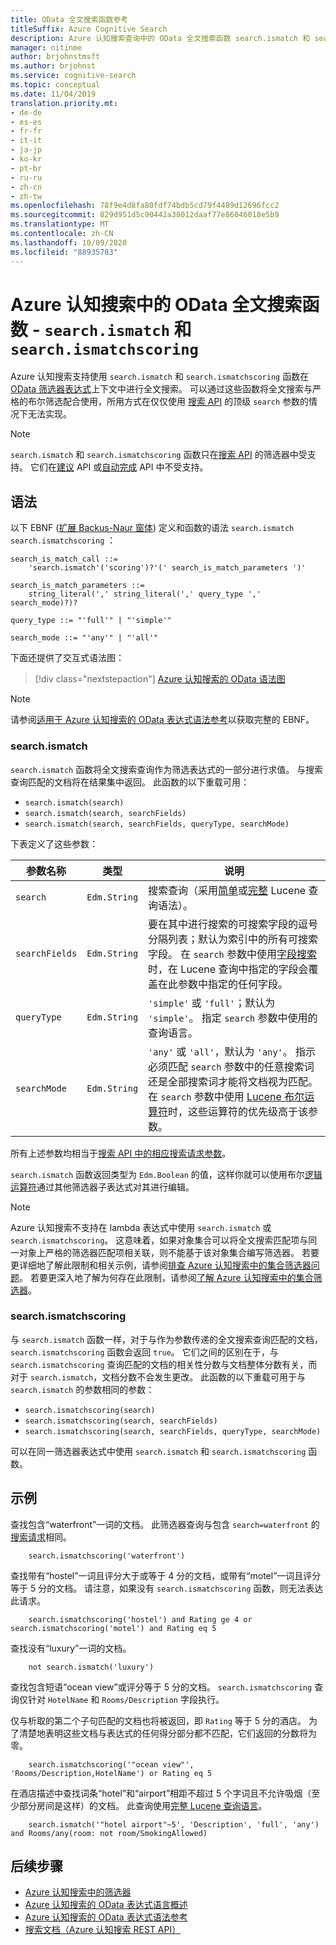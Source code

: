 ```yaml
---
title: OData 全文搜索函数参考
titleSuffix: Azure Cognitive Search
description: Azure 认知搜索查询中的 OData 全文搜索函数 search.ismatch 和 search.ismatchscoring。
manager: nitinme
author: brjohnstmsft
ms.author: brjohnst
ms.service: cognitive-search
ms.topic: conceptual
ms.date: 11/04/2019
translation.priority.mt:
- de-de
- es-es
- fr-fr
- it-it
- ja-jp
- ko-kr
- pt-br
- ru-ru
- zh-cn
- zh-tw
ms.openlocfilehash: 78f9e4d8fa80fdf74bdb5cd79f4489d12696fcc2
ms.sourcegitcommit: 829d951d5c90442a38012daaf77e86046018e5b9
ms.translationtype: MT
ms.contentlocale: zh-CN
ms.lasthandoff: 10/09/2020
ms.locfileid: "88935783"
---
```

# <a name="odata-full-text-search-functions-in-azure-cognitive-search---searchismatch-and-searchismatchscoring"></a>Azure 认知搜索中的 OData 全文搜索函数 - `search.ismatch` 和 `search.ismatchscoring`

Azure 认知搜索支持使用 `search.ismatch` 和 `search.ismatchscoring` 函数在 [OData 筛选器表达式](query-odata-filter-orderby-syntax.md)上下文中进行全文搜索。 可以通过这些函数将全文搜索与严格的布尔筛选配合使用，所用方式在仅仅使用 [搜索 API](/rest/api/searchservice/search-documents) 的顶级 `search` 参数的情况下无法实现。

> [!NOTE]
> `search.ismatch` 和 `search.ismatchscoring` 函数只在[搜索 API](/rest/api/searchservice/search-documents) 的筛选器中受支持。 它们在[建议](/rest/api/searchservice/suggestions) API 或[自动完成](/rest/api/searchservice/autocomplete) API 中不受支持。

## <a name="syntax"></a>语法

以下 EBNF ([扩展 Backus-Naur 窗体](https://en.wikipedia.org/wiki/Extended_Backus–Naur_form)) 定义和函数的语法 `search.ismatch` `search.ismatchscoring` ：

<!-- Upload this EBNF using https://bottlecaps.de/rr/ui to create a downloadable railroad diagram. -->

```
search_is_match_call ::=
    'search.ismatch'('scoring')?'(' search_is_match_parameters ')'

search_is_match_parameters ::=
    string_literal(',' string_literal(',' query_type ',' search_mode)?)?

query_type ::= "'full'" | "'simple'"

search_mode ::= "'any'" | "'all'"
```

下面还提供了交互式语法图：

> [!div class="nextstepaction"]
> [Azure 认知搜索的 OData 语法图](https://azuresearch.github.io/odata-syntax-diagram/#search_is_match_call)

> [!NOTE]
> 请参阅[适用于 Azure 认知搜索的 OData 表达式语法参考](search-query-odata-syntax-reference.md)以获取完整的 EBNF。

### <a name="searchismatch"></a>search.ismatch

`search.ismatch` 函数将全文搜索查询作为筛选表达式的一部分进行求值。 与搜索查询匹配的文档将在结果集中返回。 此函数的以下重载可用：

- `search.ismatch(search)`
- `search.ismatch(search, searchFields)`
- `search.ismatch(search, searchFields, queryType, searchMode)`

下表定义了这些参数：

| 参数名称 | 类型 | 说明 |
| --- | --- | --- |
| `search` | `Edm.String` | 搜索查询（采用[简单](query-simple-syntax.md)或[完整](query-lucene-syntax.md) Lucene 查询语法）。 |
| `searchFields` | `Edm.String` | 要在其中进行搜索的可搜索字段的逗号分隔列表；默认为索引中的所有可搜索字段。 在 `search` 参数中使用[字段搜索](query-lucene-syntax.md#bkmk_fields)时，在 Lucene 查询中指定的字段会覆盖在此参数中指定的任何字段。 |
| `queryType` | `Edm.String` | `'simple'` 或 `'full'`；默认为 `'simple'`。 指定 `search` 参数中使用的查询语言。 |
| `searchMode` | `Edm.String` | `'any'` 或 `'all'`，默认为 `'any'`。 指示必须匹配 `search` 参数中的任意搜索词还是全部搜索词才能将文档视为匹配。 在 `search` 参数中使用 [Lucene 布尔运算符](query-lucene-syntax.md#bkmk_boolean)时，这些运算符的优先级高于该参数。 |

所有上述参数均相当于[搜索 API 中的相应搜索请求参数](/rest/api/searchservice/search-documents)。

`search.ismatch` 函数返回类型为 `Edm.Boolean` 的值，这样你就可以使用布尔[逻辑运算符](search-query-odata-logical-operators.md)通过其他筛选器子表达式对其进行编辑。

> [!NOTE]
> Azure 认知搜索不支持在 lambda 表达式中使用 `search.ismatch` 或 `search.ismatchscoring`。 这意味着，如果对象集合可以将全文搜索匹配项与同一对象上严格的筛选器匹配项相关联，则不能基于该对象集合编写筛选器。 若要更详细地了解此限制和相关示例，请参阅[排查 Azure 认知搜索中的集合筛选器问题](search-query-troubleshoot-collection-filters.md)。 若要更深入地了解为何存在此限制，请参阅[了解 Azure 认知搜索中的集合筛选器](search-query-understand-collection-filters.md)。


### <a name="searchismatchscoring"></a>search.ismatchscoring

与 `search.ismatch` 函数一样，对于与作为参数传递的全文搜索查询匹配的文档，`search.ismatchscoring` 函数会返回 `true`。 它们之间的区别在于，与 `search.ismatchscoring` 查询匹配的文档的相关性分数与文档整体分数有关，而对于 `search.ismatch`，文档分数不会发生更改。 此函数的以下重载可用于与 `search.ismatch` 的参数相同的参数：

- `search.ismatchscoring(search)`
- `search.ismatchscoring(search, searchFields)`
- `search.ismatchscoring(search, searchFields, queryType, searchMode)`

可以在同一筛选器表达式中使用 `search.ismatch` 和 `search.ismatchscoring` 函数。

## <a name="examples"></a>示例

查找包含“waterfront”一词的文档。 此筛选器查询与包含 `search=waterfront` 的[搜索请求](/rest/api/searchservice/search-documents)相同。

```odata-filter-expr
    search.ismatchscoring('waterfront')
```

查找带有“hostel”一词且评分大于或等于 4 分的文档，或带有“motel”一词且评分等于 5 分的文档。 请注意，如果没有 `search.ismatchscoring` 函数，则无法表达此请求。

```odata-filter-expr
    search.ismatchscoring('hostel') and Rating ge 4 or search.ismatchscoring('motel') and Rating eq 5
```

查找没有“luxury”一词的文档。

```odata-filter-expr
    not search.ismatch('luxury')
```

查找包含短语“ocean view”或评分等于 5 分的文档。 `search.ismatchscoring` 查询仅针对 `HotelName` 和 `Rooms/Description` 字段执行。

仅与析取的第二个子句匹配的文档也将被返回，即 `Rating` 等于 5 分的酒店。 为了清楚地表明这些文档与表达式的任何得分部分都不匹配，它们返回的分数将为零。

```odata-filter-expr
    search.ismatchscoring('"ocean view"', 'Rooms/Description,HotelName') or Rating eq 5
```

在酒店描述中查找词条“hotel”和“airport”相距不超过 5 个字词且不允许吸烟（至少部分房间是这样）的文档。 此查询使用[完整 Lucene 查询语言](query-lucene-syntax.md)。

```odata-filter-expr
    search.ismatch('"hotel airport"~5', 'Description', 'full', 'any') and Rooms/any(room: not room/SmokingAllowed)
```

## <a name="next-steps"></a>后续步骤  

- [Azure 认知搜索中的筛选器](search-filters.md)
- [Azure 认知搜索的 OData 表达式语言概述](query-odata-filter-orderby-syntax.md)
- [Azure 认知搜索的 OData 表达式语法参考](search-query-odata-syntax-reference.md)
- [搜索文档（Azure 认知搜索 REST API）](/rest/api/searchservice/Search-Documents)
